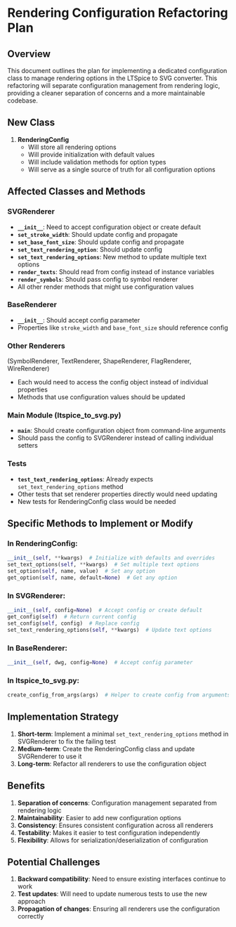 # Rendering Configuration Refactoring Plan

## Overview
This document outlines the plan for implementing a dedicated configuration class to manage rendering options in the LTSpice to SVG converter. This refactoring will separate configuration management from rendering logic, providing a cleaner separation of concerns and a more maintainable codebase.

## New Class
1. **RenderingConfig**
   - Will store all rendering options
   - Will provide initialization with default values
   - Will include validation methods for option types
   - Will serve as a single source of truth for all configuration options

## Affected Classes and Methods

### SVGRenderer
- **`__init__`**: Need to accept configuration object or create default
- **`set_stroke_width`**: Should update config and propagate
- **`set_base_font_size`**: Should update config and propagate
- **`set_text_rendering_option`**: Should update config
- **`set_text_rendering_options`**: New method to update multiple text options
- **`render_texts`**: Should read from config instead of instance variables
- **`render_symbols`**: Should pass config to symbol renderer
- All other render methods that might use configuration values

### BaseRenderer
- **`__init__`**: Should accept config parameter
- Properties like `stroke_width` and `base_font_size` should reference config

### Other Renderers 
(SymbolRenderer, TextRenderer, ShapeRenderer, FlagRenderer, WireRenderer)
- Each would need to access the config object instead of individual properties
- Methods that use configuration values should be updated

### Main Module (ltspice_to_svg.py)
- **`main`**: Should create configuration object from command-line arguments
- Should pass the config to SVGRenderer instead of calling individual setters

### Tests
- **`test_text_rendering_options`**: Already expects `set_text_rendering_options` method
- Other tests that set renderer properties directly would need updating
- New tests for RenderingConfig class would be needed

## Specific Methods to Implement or Modify

### In RenderingConfig:
```python
__init__(self, **kwargs)  # Initialize with defaults and overrides
set_text_options(self, **kwargs)  # Set multiple text options
set_option(self, name, value)  # Set any option
get_option(self, name, default=None)  # Get any option
```

### In SVGRenderer:
```python
__init__(self, config=None)  # Accept config or create default
get_config(self)  # Return current config
set_config(self, config)  # Replace config
set_text_rendering_options(self, **kwargs)  # Update text options
```

### In BaseRenderer:
```python
__init__(self, dwg, config=None)  # Accept config parameter
```

### In ltspice_to_svg.py:
```python
create_config_from_args(args)  # Helper to create config from arguments
```

## Implementation Strategy

1. **Short-term**: Implement a minimal `set_text_rendering_options` method in SVGRenderer to fix the failing test
2. **Medium-term**: Create the RenderingConfig class and update SVGRenderer to use it
3. **Long-term**: Refactor all renderers to use the configuration object

## Benefits

1. **Separation of concerns**: Configuration management separated from rendering logic
2. **Maintainability**: Easier to add new configuration options
3. **Consistency**: Ensures consistent configuration across all renderers
4. **Testability**: Makes it easier to test configuration independently
5. **Flexibility**: Allows for serialization/deserialization of configuration

## Potential Challenges

1. **Backward compatibility**: Need to ensure existing interfaces continue to work
2. **Test updates**: Will need to update numerous tests to use the new approach
3. **Propagation of changes**: Ensuring all renderers use the configuration correctly 